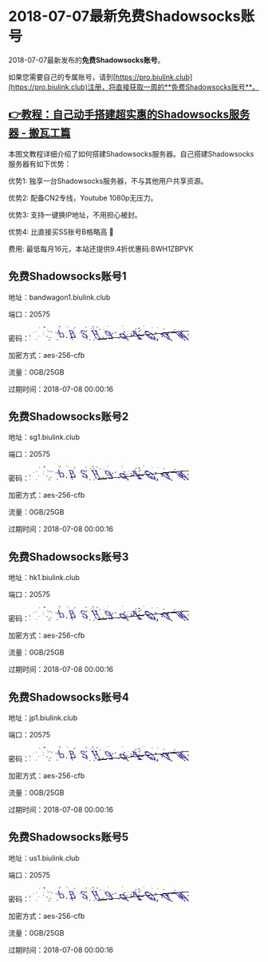 # 2018-07-07最新**免费Shadowsocks账号**

2018-07-07最新发布的**免费Shadowsocks账号**。

如果您需要自己的专属账号，请到[https://pro.biulink.club](https://pro.biulink.club)注册，将直接获取一周的**免费Shadowsocks账号**。

## [👉教程：自己动手搭建超实惠的Shadowsocks服务器 - 搬瓦工篇](https://github.com/Biulink/ShadowsocksTutorials/blob/master/%E6%95%99%E6%82%A8%E8%87%AA%E5%B7%B1%E5%8A%A8%E6%89%8B%E6%90%AD%E5%BB%BA%E8%B6%85%E5%AE%9E%E6%83%A0%E7%9A%84Shadowsocks%E6%9C%8D%E5%8A%A1%E5%99%A8%20-%20%E6%90%AC%E7%93%A6%E5%B7%A5%E7%AF%87.md)
  
  本图文教程详细介绍了如何搭建Shadowsocks服务器。自己搭建Shadowsocks服务器有如下优势：

  优势1: 独享一台Shadowsocks服务器，不与其他用户共享资源。

  优势2: 配备CN2专线，Youtube 1080p无压力。

  优势3: 支持一键换IP地址，不用担心被封。

  优势4: 比直接买SS账号B格略高 🙂

  费用: 最低每月16元，本站还提供9.4折优惠码:BWH1ZBPVK  
## 免费Shadowsocks账号1

地址：bandwagon1.biulink.club

端口：20575

密码：![免费Shadowsocks账号密码](../password/6b5bcf70-4d4f-470c-8835-f63b171ac6c4.jpg)

加密方式：aes-256-cfb

流量：0GB/25GB

过期时间：2018-07-08 00:00:16

## 免费Shadowsocks账号2

地址：sg1.biulink.club

端口：20575

密码：![免费Shadowsocks账号密码](../password/6b5bcf70-4d4f-470c-8835-f63b171ac6c4.jpg)

加密方式：aes-256-cfb

流量：0GB/25GB

过期时间：2018-07-08 00:00:16

## 免费Shadowsocks账号3

地址：hk1.biulink.club

端口：20575

密码：![免费Shadowsocks账号密码](../password/6b5bcf70-4d4f-470c-8835-f63b171ac6c4.jpg)

加密方式：aes-256-cfb

流量：0GB/25GB

过期时间：2018-07-08 00:00:16

## 免费Shadowsocks账号4

地址：jp1.biulink.club

端口：20575

密码：![免费Shadowsocks账号密码](../password/6b5bcf70-4d4f-470c-8835-f63b171ac6c4.jpg)

加密方式：aes-256-cfb

流量：0GB/25GB

过期时间：2018-07-08 00:00:16

## 免费Shadowsocks账号5

地址：us1.biulink.club

端口：20575

密码：![免费Shadowsocks账号密码](../password/6b5bcf70-4d4f-470c-8835-f63b171ac6c4.jpg)

加密方式：aes-256-cfb

流量：0GB/25GB

过期时间：2018-07-08 00:00:16

